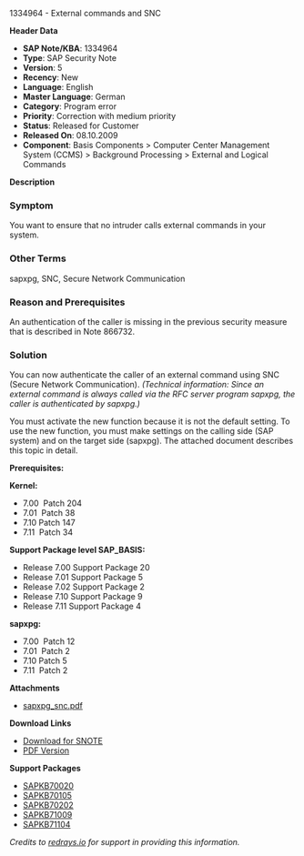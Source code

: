 1334964 - External commands and SNC

**Header Data**
- **SAP Note/KBA**: 1334964
- **Type**: SAP Security Note
- **Version**: 5
- **Recency**: New
- **Language**: English
- **Master Language**: German
- **Category**: Program error
- **Priority**: Correction with medium priority
- **Status**: Released for Customer
- **Released On**: 08.10.2009
- **Component**: Basis Components > Computer Center Management System (CCMS) > Background Processing > External and Logical Commands

**Description**

### Symptom
You want to ensure that no intruder calls external commands in your system.

### Other Terms
sapxpg, SNC, Secure Network Communication

### Reason and Prerequisites
An authentication of the caller is missing in the previous security measure that is described in Note 866732.

### Solution
You can now authenticate the caller of an external command using SNC (Secure Network Communication). *(Technical information: Since an external command is always called via the RFC server program sapxpg, the caller is authenticated by sapxpg.)*

You must activate the new function because it is not the default setting. To use the new function, you must make settings on the calling side (SAP system) and on the target side (sapxpg). The attached document describes this topic in detail.

**Prerequisites:**

**Kernel:**
- 7.00  Patch 204
- 7.01  Patch 38
- 7.10 Patch 147
- 7.11  Patch 34

**Support Package level SAP_BASIS:**
- Release 7.00 Support Package 20
- Release 7.01 Support Package 5
- Release 7.02 Support Package 2
- Release 7.10 Support Package 9
- Release 7.11 Support Package 4

**sapxpg:**
- 7.00  Patch 12
- 7.01  Patch 2
- 7.10 Patch 5
- 7.11  Patch 2

**Attachments**
- [sapxpg_snc.pdf](https://me.sap.com/sap/support/sapnotes/public/services/attachment.htm?iv_key=012003146900000221812009&iv_version=0005&iv_guid=80093E8A659FD44190A0F2C54D1AF04B)

**Download Links**
- [Download for SNOTE](https://notesdownloads.sap.com/note/0040000016782342017)
- [PDF Version](https://userapps.support.sap.com/sap/support/sfm/notes/print/0001334964?language=en-US&token=FF3E1155ECDA26E4D6F033C2658BB621)

**Support Packages**
- [SAPKB70020](https://me.sap.com/supportpackage/SAPKB70020)
- [SAPKB70105](https://me.sap.com/supportpackage/SAPKB70105)
- [SAPKB70202](https://me.sap.com/supportpackage/SAPKB70202)
- [SAPKB71009](https://me.sap.com/supportpackage/SAPKB71009)
- [SAPKB71104](https://me.sap.com/supportpackage/SAPKB71104)

*Credits to [redrays.io](https://redrays.io) for support in providing this information.*